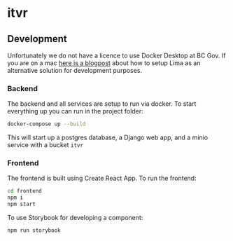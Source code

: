 # itvr

## Development

Unfortunately we do not have a licence to use Docker Desktop at BC Gov. If you are on a mac [here is a blogpost](https://naomiaro.hashnode.dev/replacing-docker-desktop-with-lima-on-mac-os) about how to setup Lima as an alternative solution for development purposes.

### Backend
The backend and all services are setup to run via docker. To start everything up you can run in the project folder:

```sh
docker-compose up --build
```

This will start up a postgres database, a Django web app, and a minio service with a bucket `itvr`

### Frontend
The frontend is built using Create React App. To run the frontend:

```sh
cd frontend
npm i
npm start
```

To use Storybook for developing a component:

```sh
npm run storybook
```
